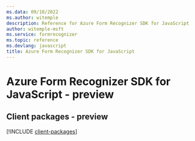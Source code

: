 ```yaml
---
ms.data: 09/10/2022
ms.author: witemple
description: Reference for Azure Form Recognizer SDK for JavaScript
author: witemple-msft
ms.service: formrecognizer
ms.topic: reference
ms.devlang: javascript
title: Azure Form Recognizer SDK for JavaScript
---
```

# Azure Form Recognizer SDK for JavaScript - preview

## Client packages - preview
[!INCLUDE [client-packages](form-recognizer-client-index.md)]